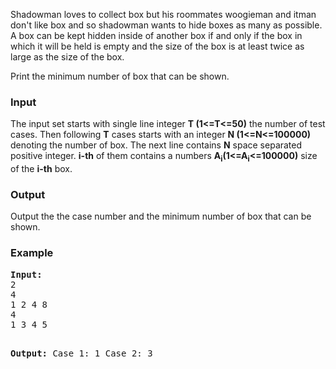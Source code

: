 <p>Shadowman loves to collect box but his roommates woogieman and itman don't like box and so shadowman wants to hide boxes as many as possible. A box can be kept hidden inside of another box if and only if the box in which it will be held is empty and the size of the box is at least twice as large as the size of the box.</p>
<p>Print the minimum number of box that can be shown.</p>
<h3>Input</h3>
<p>The input set starts with single line integer <strong>T (1&lt;=T&lt;=50)</strong> the number of test cases. Then following <strong>T</strong> cases starts with an integer <strong>N (1&lt;=N&lt;=100000)</strong> denoting the number of box. The next line contains <strong>N</strong> space separated positive integer. <strong>i-th</strong> of them contains a numbers <strong>A<sub>i</sub>(1&lt;=A<sub>i</sub>&lt;=100000)</strong> size of the <strong>i-th</strong> box.</p>
<h3>Output</h3>
<p>Output the the case number and the minimum number of box that can be shown.</p>
<h3>Example</h3>
<pre><strong>Input:</strong>
2
4
1 2 4 8
4
1 3 4 5

<strong>Output:</strong>
Case 1: 1
Case 2: 3
</pre>